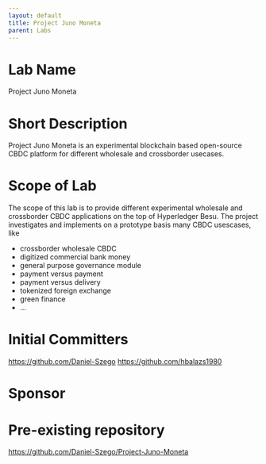 ```yaml
---
layout: default
title: Project Juno Moneta
parent: Labs
---
```

# Lab Name
Project Juno Moneta

# Short Description
Project Juno Moneta is an experimental blockchain based open-source CBDC platform for different wholesale and crossborder usecases. 

# Scope of Lab

The scope of this lab is to provide different experimental wholesale and crossborder CBDC applications on the top of Hyperledger Besu. The project investigates and implements on a prototype basis many CBDC usescases, like

- crossborder wholesale CBDC
- digitized commercial bank money
- general purpose governance module
- payment versus payment
- payment versus delivery
- tokenized foreign exchange 
- green finance 
- ...

# Initial Committers

https://github.com/Daniel-Szego
https://github.com/hbalazs1980

# Sponsor


# Pre-existing repository

https://github.com/Daniel-Szego/Project-Juno-Moneta

